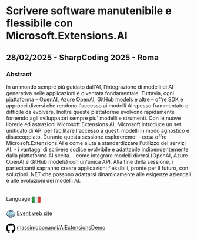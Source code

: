 # Scrivere software manutenibile e flessibile con Microsoft.Extensions.AI
##  28/02/2025 - SharpCoding 2025 - Roma
### Abstract 
In un mondo sempre più guidato dall'AI, l’integrazione di modelli di AI generativa nelle applicazioni è diventata fondamentale. Tuttavia, ogni piattaforma – OpenAI, Azure OpenAI, GitHub models e altre – offre SDK e approcci diversi che rendono l'accesso ai modelli AI spesso frammentato e difficile da evolvere. Inoltre queste piattaforme evolvono rapidamente fornendo agli sviluppatori sempre piu' modelli e strumenti. Con le nuove librerie ed astrazioni Microsoft.Extensions.AI, Microsoft introduce un set unificato di API per facilitare l'accesso a questi modelli in modo agnostico e disaccoppiato. Durante questa sessione esploreremo: - cosa offre Microsoft.Extensions.AI e come aiuta a standardizzare l'utilizzo dei servizi AI. - i vantaggi di scrivere codice evolvibile e adattabile indipendentemente dalla piattaforma AI scelta. - come integrare modelli diversi (OpenAI, Azure OpenAI e GitHub models) con un'unica API. Alla fine della sessione, i partecipanti sapranno creare applicazioni flessibili, pronte per il futuro, con soluzioni .NET che possono adattarsi dinamicamente alle esigenze aziendali e alle evoluzioni dei modelli AI.

<br/>
Language <img width="25" src="https://raw.githubusercontent.com/massimobonanni/massimobonanni/master/images/flagitaly.svg" style="vertical-align:middle">

<br/>
<p>
<img width="25" src="https://raw.githubusercontent.com/massimobonanni/massimobonanni/master/images/eventwebsite.svg" style="vertical-align:middle"> 
<a href="https://conf.sharpcoding.it/">Event web site</a>
</p>

<p>
<img width="25" src="https://raw.githubusercontent.com/massimobonanni/massimobonanni/master/images/github.svg" style="vertical-align:middle"> 
<a href="https://github.com/massimobonanni/AIExtensionsDemo" target="_blank">massimobonanni/AIExtensionsDemo
</a>
</p>


